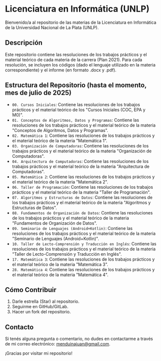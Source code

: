 # Licenciatura en Informática (UNLP)

Bienvenido/a al repositorio de las materias de la Licenciatura en Informática de la Universidad Nacional de La Plata (UNLP).

## Descripción

Este repositorio contiene las resoluciones de los trabajos prácticos y el material teórico de cada materia de la carrera (Plan 2021).
Para cada resolución, se incluyen los códigos (dado el lenguaje utilizado en la materia correspondiente) y el informe (en formato .docx y .pdf).

## Estructura del Repositorio (hasta el momento, mes de julio de 2025)

- `00. Cursos Iniciales`: Contiene las resoluciones de los trabajos prácticos y el material teórico de los "Cursos Iniciales (COC, EPA y M0)".
- `01. Conceptos de Algoritmos, Datos y Programas`: Contiene las resoluciones de los trabajos prácticos y el material teórico de la materia "Conceptos de Algoritmos, Datos y Programas".
- `02. Matemática 1`: Contiene las resoluciones de los trabajos prácticos y el material teórico de la materia "Matemática 1".
- `03. Organización de Computadoras`: Contiene las resoluciones de los trabajos prácticos y el material teórico de la materia "Organización de Computadoras".
- `04. Arquitectura de Computadoras`: Contiene las resoluciones de los trabajos prácticos y el material teórico de la materia "Arquitectura de Computadoras".
- `05. Matemática 2`: Contiene las resoluciones de los trabajos prácticos y el material teórico de la materia "Matemática 2".
- `06. Taller de Programación`: Contiene las resoluciones de los trabajos prácticos y el material teórico de la materia "Taller de Programación".
- `07. Algoritmos y Estructuras de Datos`: Contiene las resoluciones de los trabajos prácticos y el material teórico de la materia "Algoritmos y Estructuras de Datos".
- `08. Fundamentos de Organización de Datos`: Contiene las resoluciones de los trabajos prácticos y el material teórico de la materia "Fundamentos de Organización de Datos".
- `09. Seminario de Lenguajes (Android+Kotlin)`: Contiene las resoluciones de los trabajos prácticos y el material teórico de la materia "Seminario de Lenguajes (Android+Kotlin)".
- `10. Taller de Lecto-Comprensión y Traducción en Inglés`: Contiene las resoluciones de los trabajos prácticos y el material teórico de la materia "Taller de Lecto-Comprensión y Traducción en Inglés".
- `17. Matemática 3`: Contiene las resoluciones de los trabajos prácticos y el material teórico de la materia "Matemática 3".
- `28. Matemática 4`: Contiene las resoluciones de los trabajos prácticos y el material teórico de la materia "Matemática 4".

## Cómo Contribuir

1. Darle estrella (Star) al repositorio.
2. Seguirme en GitHub/GitLab.
3. Hacer un fork del repositorio.

## Contacto

Si tenés alguna pregunta o comentario, no dudes en contactarme a través de mi correo electrónico: menduinajuan@gmail.com.

¡Gracias por visitar mi repositorio!